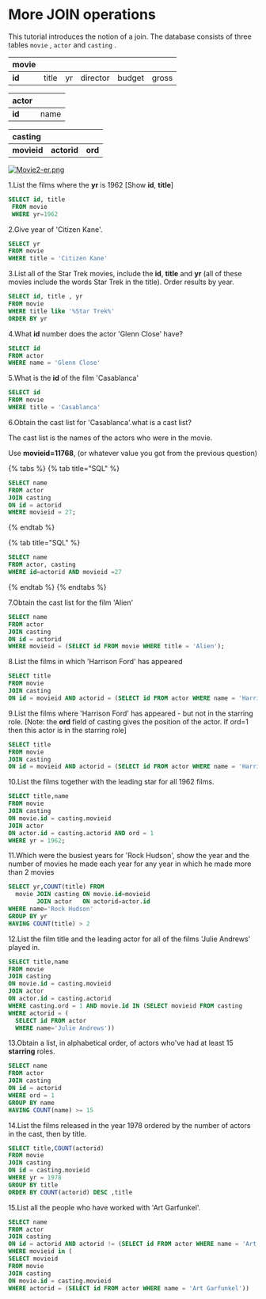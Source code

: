 # More JOIN operations

This tutorial introduces the notion of a join. The database consists of three tables `movie` , `actor` and `casting` .

| movie |  |  |  |  |  |
| :--- | :--- | :--- | :--- | :--- | :--- |
| **id** | title | yr | director | budget | gross |

| actor |  |
| :--- | :--- |
| **id** | name |

| casting |  |  |
| :--- | :--- | :--- |
| **movieid** | **actorid** | **ord** |

[![Movie2-er.png](https://sqlzoo.net/w/images/5/50/Movie2-er.png)](https://sqlzoo.net/wiki/File:Movie2-er.png)



1.List the films where the **yr** is 1962 \[Show **id**, **title**\]

```sql
SELECT id, title
 FROM movie
 WHERE yr=1962
```

2.Give year of 'Citizen Kane'.

```sql
SELECT yr
FROM movie 
WHERE title = 'Citizen Kane'
```

3.List all of the Star Trek movies, include the **id**, **title** and **yr** \(all of these movies include the words Star Trek in the title\). Order results by year.

```sql
SELECT id, title , yr
FROM movie 
WHERE title like '%Star Trek%'
ORDER BY yr
```

  
4.What **id** number does the actor 'Glenn Close' have?

```sql
SELECT id
FROM actor 
WHERE name = 'Glenn Close' 
```

  
5.What is the **id** of the film 'Casablanca'

```sql
SELECT id
FROM movie
WHERE title = 'Casablanca'
```

  
6.Obtain the cast list for 'Casablanca'.what is a cast list?

The cast list is the names of the actors who were in the movie.

Use **movieid=11768**, \(or whatever value you got from the previous question\)

{% tabs %}
{% tab title="SQL" %}
```sql
SELECT name
FROM actor 
JOIN casting
ON id = actorid 
WHERE movieid = 27;
```
{% endtab %}

{% tab title="SQL" %}
```sql
SELECT name
FROM actor, casting
WHERE id=actorid AND movieid =27
```
{% endtab %}
{% endtabs %}

  
7.Obtain the cast list for the film 'Alien'

```sql
SELECT name
FROM actor 
JOIN casting
ON id = actorid 
WHERE movieid = (SELECT id FROM movie WHERE title = 'Alien');
```

  
8.List the films in which 'Harrison Ford' has appeared

```sql
SELECT title
FROM movie 
JOIN casting
ON id = movieid AND actorid = (SELECT id FROM actor WHERE name = 'Harrison Ford');
```

  
9.List the films where 'Harrison Ford' has appeared - but not in the starring role. \[Note: the **ord** field of casting gives the position of the actor. If ord=1 then this actor is in the starring role\]

```sql
SELECT title
FROM movie 
JOIN casting
ON id = movieid AND actorid = (SELECT id FROM actor WHERE name = 'Harrison Ford' AND ord != 1);
```

  
10.List the films together with the leading star for all 1962 films.

```sql
SELECT title,name
FROM movie
JOIN casting 
ON movie.id = casting.movieid 
JOIN actor
ON actor.id = casting.actorid AND ord = 1
WHERE yr = 1962;
```

11.Which were the busiest years for 'Rock Hudson', show the year and the number of movies he made each year for any year in which he made more than 2 movies

```sql
SELECT yr,COUNT(title) FROM
  movie JOIN casting ON movie.id=movieid
        JOIN actor   ON actorid=actor.id
WHERE name='Rock Hudson'
GROUP BY yr
HAVING COUNT(title) > 2
```

  
12.List the film title and the leading actor for all of the films 'Julie Andrews' played in.

```sql
SELECT title,name
FROM movie
JOIN casting 
ON movie.id = casting.movieid
JOIN actor
ON actor.id = casting.actorid
WHERE casting.ord = 1 AND movie.id IN (SELECT movieid FROM casting
WHERE actorid = (
  SELECT id FROM actor 
  WHERE name='Julie Andrews'))
```

  
13.Obtain a list, in alphabetical order, of actors who've had at least 15 **starring** roles.

```sql
SELECT name
FROM actor
JOIN casting
ON id = actorid
WHERE ord = 1
GROUP BY name
HAVING COUNT(name) >= 15
```

  
14.List the films released in the year 1978 ordered by the number of actors in the cast, then by title.

```sql
SELECT title,COUNT(actorid)
FROM movie
JOIN casting
ON id = casting.movieid
WHERE yr = 1978
GROUP BY title
ORDER BY COUNT(actorid) DESC ,title
```

  
15.List all the people who have worked with 'Art Garfunkel'.

```sql
SELECT name
FROM actor
JOIN casting
ON id = actorid AND actorid != (SELECT id FROM actor WHERE name = 'Art Garfunkel')
WHERE movieid in (
SELECT movieid
FROM movie
JOIN casting
ON movie.id = casting.movieid
WHERE actorid = (SELECT id FROM actor WHERE name = 'Art Garfunkel'))


```





